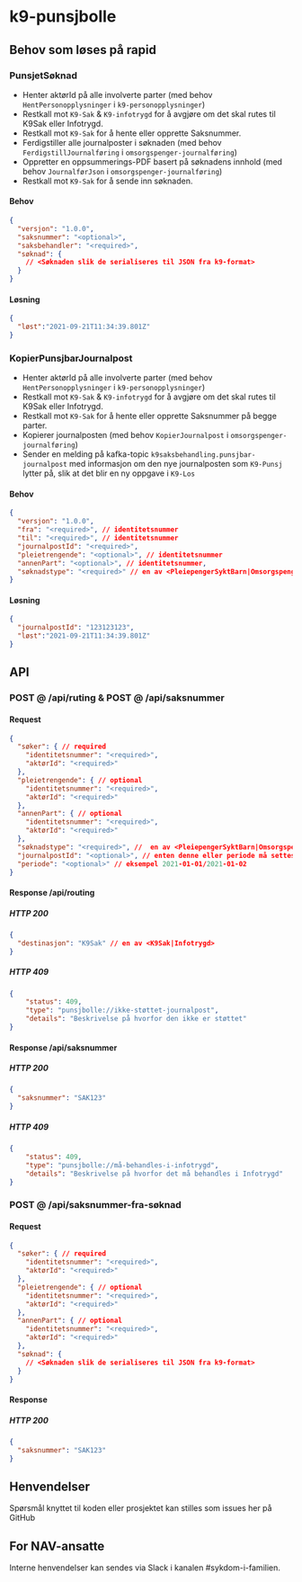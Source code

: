 # k9-punsjbolle

## Behov som løses på rapid
### PunsjetSøknad
* Henter aktørId på alle involverte parter (med behov `HentPersonopplysninger` i `k9-personopplysninger`)
* Restkall mot `K9-Sak` & `K9-infotrygd` for å avgjøre om det skal rutes til K9Sak eller Infotrygd.
* Restkall mot `K9-Sak` for å hente eller opprette Saksnummer.
* Ferdigstiller alle journalposter i søknaden (med behov `FerdigstillJournalføring` i `omsorgspenger-journalføring`)
* Oppretter en oppsummerings-PDF basert på søknadens innhold (med behov `JournalførJson` i `omsorgspenger-journalføring`)
* Restkall mot `K9-Sak` for å sende inn søknaden.
#### Behov
```json
{
  "versjon": "1.0.0",
  "saksnummer": "<optional>",
  "saksbehandler": "<required>",
  "søknad": {
    // <Søknaden slik de serialiseres til JSON fra k9-format>
  }
} 
```
#### Løsning
```json
{
  "løst":"2021-09-21T11:34:39.801Z"
}
```

### KopierPunsjbarJournalpost
* Henter aktørId på alle involverte parter (med behov `HentPersonopplysninger` i `k9-personopplysninger`)
* Restkall mot `K9-Sak` & `K9-infotrygd` for å avgjøre om det skal rutes til K9Sak eller Infotrygd.
* Restkall mot `K9-Sak` for å hente eller opprette Saksnummer på begge parter.
* Kopierer journalposten (med behov `KopierJournalpost` i `omsorgspenger-journalføring`)
* Sender en melding på kafka-topic  `k9saksbehandling.punsjbar-journalpost` med informasjon om den nye journalposten som `K9-Punsj` lytter på, slik at det blir en ny oppgave i `K9-Los`

#### Behov
```json 
{
  "versjon": "1.0.0",
  "fra": "<required>", // identitetsnummer
  "til": "<required>", // identitetsnummer
  "journalpostId": "<required>",
  "pleietrengende": "<optional>", // identitetsnummer
  "annenPart": "<optional>", // identitetsnummer,
  "søknadstype": "<required>" // en av <PleiepengerSyktBarn|OmsorgspengerUtbetaling|OmsorgspengerKroniskSyktBarn|OmsorgspengerMidlertidigAlene>
}
```

#### Løsning
```json 
{
  "journalpostId": "123123123",
  "løst":"2021-09-21T11:34:39.801Z"
}
```

## API

### POST @ /api/ruting & POST @ /api/saksnummer
#### Request
```json
{
  "søker": { // required
    "identitetsnummer": "<required>",
    "aktørId": "<required>"
  },
  "pleietrengende": { // optional
    "identitetsnummer": "<required>",
    "aktørId": "<required>"
  },
  "annenPart": { // optional
    "identitetsnummer": "<required>",
    "aktørId": "<required>"
  },
  "søknadstype": "<required>", //  en av <PleiepengerSyktBarn|OmsorgspengerUtbetaling|OmsorgspengerKroniskSyktBarn|OmsorgspengerMidlertidigAlene>
  "journalpostId": "<optional>", // enten denne eller periode må settes.
  "periode": "<optional>" // eksempel 2021-01-01/2021-01-02
}
```

#### Response /api/routing
##### HTTP 200
```json
{
  "destinasjon": "K9Sak" // en av <K9Sak|Infotrygd>
}
```
##### HTTP 409
```json
{
    "status": 409,
    "type": "punsjbolle://ikke-støttet-journalpost",
    "details": "Beskrivelse på hvorfor den ikke er støttet"
}
```

#### Response /api/saksnummer
##### HTTP 200

```json
{
  "saksnummer": "SAK123"
}
```

##### HTTP 409
```json
{
    "status": 409,
    "type": "punsjbolle://må-behandles-i-infotrygd",
    "details": "Beskrivelse på hvorfor det må behandles i Infotrygd"
}
```

### POST @ /api/saksnummer-fra-søknad
#### Request
```json
{
  "søker": { // required
    "identitetsnummer": "<required>",
    "aktørId": "<required>"
  },
  "pleietrengende": { // optional
    "identitetsnummer": "<required>",
    "aktørId": "<required>"
  },
  "annenPart": { // optional
    "identitetsnummer": "<required>",
    "aktørId": "<required>"
  },
  "søknad": {
    // <Søknaden slik de serialiseres til JSON fra k9-format>
  }
}
```

#### Response
##### HTTP 200
```json
{
  "saksnummer": "SAK123"
}
```

## Henvendelser

Spørsmål knyttet til koden eller prosjektet kan stilles som issues her på GitHub

## For NAV-ansatte

Interne henvendelser kan sendes via Slack i kanalen #sykdom-i-familien.

